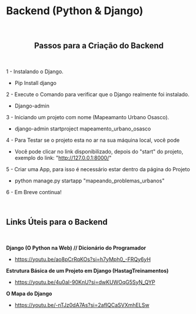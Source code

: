 # Backend (Python & Django)

<br>
<h2 align=center> Passos para a Criação do Backend </h2>
<br>

1 - Instalando o Django.

- Pip Install django

2 - Execute o  Comando para verificar que o Django realmente foi instalado.

- Django-admin

3 - Iniciando um projeto com nome (Mapeamanto Urbano Osasco).

- django-admin startproject mapeamento_urbano_osasco

4 - Para Testar se o projeto esta no ar na sua máquina local, você pode

- Você pode clicar no link disponibilizado, depois do "start" do projeto, exemplo do link: "http://127.0.0.1:8000/" 

5 - Criar uma App, para isso é necessário estar dentro da página do Projeto

- python manage.py startapp "mapeando_problemas_urbanos"

6 - Em Breve continua!


<br>

<h2> Links Úteis para o Backend </h2>
<br>

<b> Django (O Python na Web) // Dicionário do Programador </b>

- https://youtu.be/ao8pCrRqKOs?si=h7yMph0_-FRQy6yH

<b> Estrutura Básica de um Projeto em Django (HastagTreinamentos) </b>

- https://youtu.be/4u0aI-90KnU?si=dwKUWOqG5SyN_QYP

<b> O Mapa do Django </b>

- https://youtu.be/-nTJz0dA7As?si=2afIQCaSVXmhELSw
